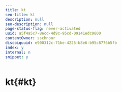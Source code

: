 ```yaml
---
title: kt
seo-title: kt
description: null
seo-description: null
page-status-flag: never-activated
uuid: a5f4a5c7-8ecd-4d9c-95cd-09141edc9800
contentOwner: sschnoor
discoiquuid: e900312c-71be-4225-b8e6-b95c8776b5fb
index: y
internal: n
snippet: y
---
```


# kt{#kt}

